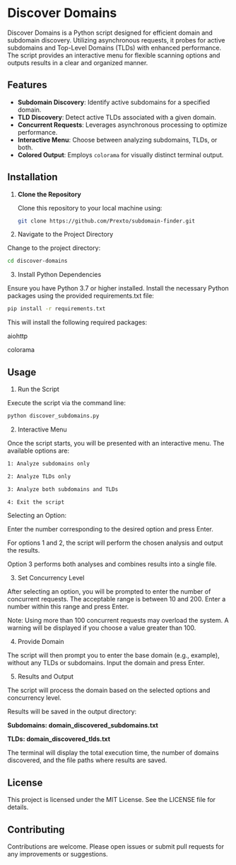 # Discover Domains

Discover Domains is a Python script designed for efficient domain and subdomain discovery. Utilizing asynchronous requests, it probes for active subdomains and Top-Level Domains (TLDs) with enhanced performance. The script provides an interactive menu for flexible scanning options and outputs results in a clear and organized manner.

## Features

- **Subdomain Discovery**: Identify active subdomains for a specified domain.
- **TLD Discovery**: Detect active TLDs associated with a given domain.
- **Concurrent Requests**: Leverages asynchronous processing to optimize performance.
- **Interactive Menu**: Choose between analyzing subdomains, TLDs, or both.
- **Colored Output**: Employs `colorama` for visually distinct terminal output.

## Installation

1. **Clone the Repository**

   Clone this repository to your local machine using:

   ```bash
   git clone https://github.com/Prexto/subdomain-finder.git
   ```

2. Navigate to the Project Directory

Change to the project directory:
```bash
cd discover-domains
```

3. Install Python Dependencies

Ensure you have Python 3.7 or higher installed. Install the necessary Python packages using the provided requirements.txt file:

```bash
pip install -r requirements.txt
```

This will install the following required packages:

aiohttp

colorama

## Usage
1. Run the Script

Execute the script via the command line:
```bash
python discover_subdomains.py
```

2. Interactive Menu

Once the script starts, you will be presented with an interactive menu. The available options are:

```bash
1: Analyze subdomains only

2: Analyze TLDs only

3: Analyze both subdomains and TLDs

4: Exit the script
```

Selecting an Option:

Enter the number corresponding to the desired option and press Enter.

For options 1 and 2, the script will perform the chosen analysis and output the results.

Option 3 performs both analyses and combines results into a single file.

3. Set Concurrency Level

After selecting an option, you will be prompted to enter the number of concurrent requests. The acceptable range is between 10 and 200. Enter a number within this range and press Enter.

Note: Using more than 100 concurrent requests may overload the system. A warning will be displayed if you choose a value greater than 100.

4. Provide Domain

The script will then prompt you to enter the base domain (e.g., example), without any TLDs or subdomains. Input the domain and press Enter.

5. Results and Output

The script will process the domain based on the selected options and concurrency level.

Results will be saved in the output directory:

**Subdomains: domain_discovered_subdomains.txt**

**TLDs: domain_discovered_tlds.txt**

The terminal will display the total execution time, the number of domains discovered, and the file paths where results are saved.

## License
This project is licensed under the MIT License. See the LICENSE file for details.

## Contributing
Contributions are welcome. Please open issues or submit pull requests for any improvements or suggestions.